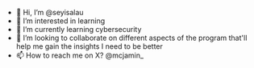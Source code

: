- 👋 Hi, I’m @seyisalau
- 👀 I’m interested in learning
- 🌱 I’m currently learning cybersecurity
- 💞️ I’m looking to collaborate on different aspects of the program that'll help me gain the insights I need to be better 
- 📫 How to reach me on X? @mcjamin_

<!---
seyisalau/seyisalau is a ✨ special ✨ repository because its `README.md` (this file) appears on your GitHub profile.
You can click the Preview link to take a look at your changes.
--->
